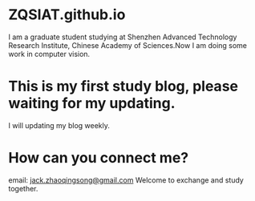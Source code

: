 # ZQSIAT.github.io
I am a graduate student studying at Shenzhen Advanced Technology Research Institute, Chinese Academy of Sciences.Now I am doing some work in computer vision.
# This is my first study blog, please waiting for my updating. 
I will updating my blog weekly.
# How can you connect me?
email: <jack.zhaoqingsong@gmail.com>
Welcome to exchange and study together.
